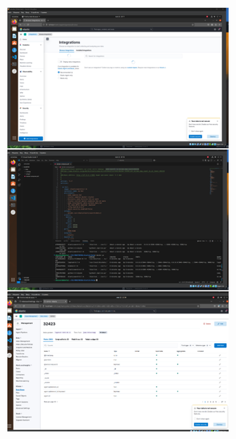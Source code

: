 ![](https://github.com/Hoaxlt/Homeworks/blob/main/elastick/Screenshot_1.png)
![](https://github.com/Hoaxlt/Homeworks/blob/main/elastick/Screenshot_2.png)
![](https://github.com/Hoaxlt/Homeworks/blob/main/elastick/Screenshot_3.png)
